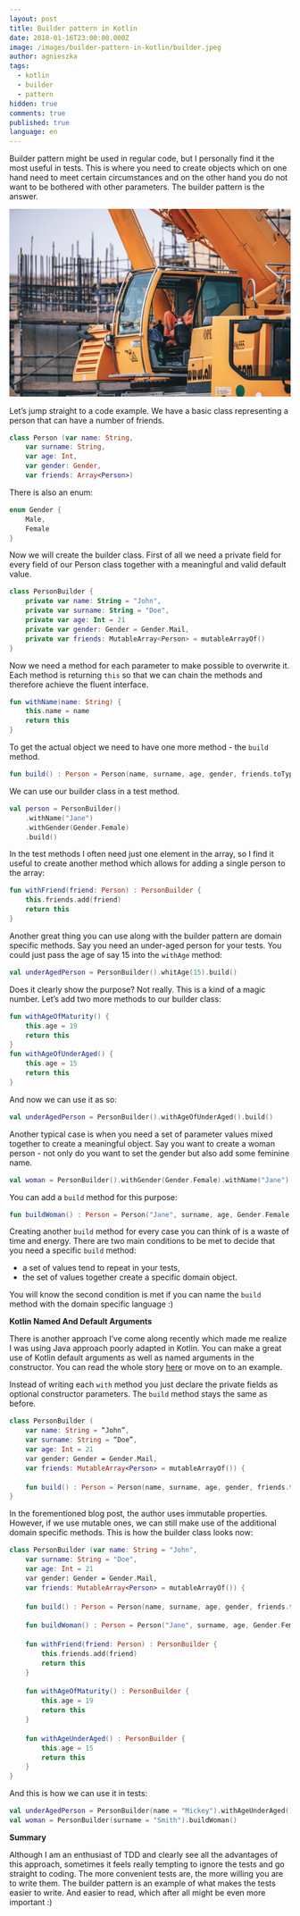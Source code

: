 ```yaml
---
layout: post
title: Builder pattern in Kotlin
date: 2018-01-16T23:00:00.000Z
image: /images/builder-pattern-in-kotlin/builder.jpeg
author: agnieszka
tags:
  - kotlin
  - builder
  - pattern
hidden: true
comments: true
published: true
language: en
---
```

Builder pattern might be used in regular code, but I personally find it the most useful in tests. This is where you need to create objects which on one hand need to meet certain circumstances and on the other hand  you do not want to be bothered with other parameters. The builder pattern is the answer.

![Image](/images/builder-pattern-in-kotlin/builder.jpeg)

Let’s jump straight to a code example. We have a basic class representing a person that can have a number of friends.

```kotlin
class Person (var name: String,
	var surname: String,
	var age: Int,
	var gender: Gender,
	var friends: Array<Person>)
```

There is also an enum:

```kotlin
enum Gender {
	Male,
	Female
}
```

Now we will create the builder class. First of all we need a private field for every field of our Person class together with a meaningful and valid default value.

```kotlin
class PersonBuilder {
	private var name: String = "John",
	private var surname: String = "Doe",
	private var age: Int = 21
	private var gender: Gender = Gender.Mail,
	private var friends: MutableArray<Person> = mutableArrayOf()
}
```

Now we need a method for each parameter to make possible to overwrite it. Each method is returning `this` so that we can chain the methods and therefore achieve the fluent interface. 

```kotlin
fun withName(name: String) {
	this.name = name
	return this
}
```

To get the actual object we need to have one more method - the `build` method.

```kotlin
fun build() : Person = Person(name, surname, age, gender, friends.toTypedArray())
```

We can use our builder class in a test method.

```kotlin
val person = PersonBuilder()
	.withName("Jane")
	.withGender(Gender.Female)
	.build()
```

In the test methods I often need just one element in the array, so I find it useful to create another method which allows for adding a single person to the array:

```kotlin
fun withFriend(friend: Person) : PersonBuilder {
	this.friends.add(friend)
	return this
}
```

Another great thing you can use along with the builder pattern are domain specific methods. Say you need an under-aged person for your tests. You could just pass the age of say 15 into the `withAge` method:

```kotlin
val underAgedPerson = PersonBuilder().whitAge(15).build()
```

Does it clearly show the purpose? Not really. This is a kind of a magic number. Let’s add two more methods to our builder class:

```kotlin
fun withAgeOfMaturity() {
	this.age = 19
	return this
}
fun withAgeOfUnderAged() {
	this.age = 15
	return this
}
```

And now we can use it as so:

```kotlin
val underAgedPerson = PersonBuilder().withAgeOfUnderAged().build()
```

Another typical case is when you need a set of parameter values mixed together to create a meaningful object. Say you want to create a woman person - not only do you want to set the gender but also add some feminine name.

```kotlin
val woman = PersonBuilder().withGender(Gender.Female).withName("Jane").build()
```

You can add a `build` method for this purpose:

```kotlin
fun buildWoman() : Person = Person("Jane", surname, age, Gender.Female, friends.toTypedArray())
```

Creating another `build` method for every case you can think of is a waste of time and energy. There are two main conditions to be met to decide that you need a specific `build` method:

* a set of values tend to repeat in your tests,
* the set of values together create a specific domain object.

You will know the second condition is met if you can name the `build` method with the domain specific language :)

**Kotlin Named And Default Arguments**

There is another approach I’ve come along recently which made me realize I was using Java approach poorly adapted in Kotlin. You can make a great use of Kotlin default arguments as well as named arguments in the constructor. You can read the whole story [here](https://praveer09.github.io/technology/2015/12/26/writing-test-data-builders-made-easy-with-kotlin) or move on to an example.

Instead of writing each `with` method you just declare the private fields as optional constructor parameters. The `build` method stays the same as before.

```kotlin
class PersonBuilder (
	var name: String = “John”,
	var surname: String = “Doe”,
	var age: Int = 21
	var gender: Gender = Gender.Mail,
	var friends: MutableArray<Person> = mutableArrayOf()) {
	
	fun build() : Person = Person(name, surname, age, gender, friends.toTypedArray())
}
```

In the forementioned blog post, the author uses immutable properties. However, if we use mutable ones, we can still make use of the additional domain specific methods. This is how the builder class looks now:

```kotlin
class PersonBuilder (var name: String = "John",
	var surname: String = "Doe",
	var age: Int = 21
	var gender: Gender = Gender.Mail,
	var friends: MutableArray<Person> = mutableArrayOf()) {
	
	fun build() : Person = Person(name, surname, age, gender, friends.toTypedArray())
	
	fun buildWoman() : Person = Person("Jane", surname, age, Gender.Female, friends.toTypedArray())
	
	fun withFriend(friend: Person) : PersonBuilder {
		this.friends.add(friend)
		return this
	}

	fun withAgeOfMaturity() : PersonBuilder {
		this.age = 19
		return this
	}
	
	fun withAgeUnderAged() : PersonBuilder {
		this.age = 15
		return this
	}
}
```

And this is how we can use it in tests:

```kotlin
val underAgedPerson = PersonBuilder(name = "Mickey").withAgeUnderAged().build()
val woman = PersonBuilder(surname = "Smith").buildWoman()
```

**Summary**

Although I am an enthusiast of TDD and clearly see all the advantages of this approach, sometimes it feels really tempting to ignore the tests and go straight to coding. The more convenient tests are, the more willing you are to write them. The builder pattern is an example of what makes the tests easier to write. And easier to read, which after all might be even more important :)
